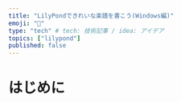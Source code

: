 ```yaml
---
title: "LilyPondできれいな楽譜を書こう(Windows編)"
emoji: "📝"
type: "tech" # tech: 技術記事 / idea: アイデア
topics: ["lilypond"]
published: false
---
```


# はじめに
